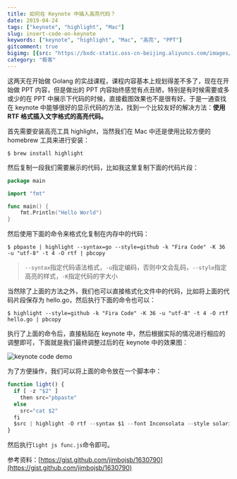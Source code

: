 ```yaml
---
title: 如何在 Keynote 中插入高亮代码？
date: 2019-04-24
tags: ["keynote", "highlight", "Mac"]
slug: insert-code-on-keynote
keywords: ["keynote", "highlight", "Mac", "高亮", "PPT"]
gitcomment: true
bigimg: [{src: "https://bxdc-static.oss-cn-beijing.aliyuncs.com/images/jws2z.jpeg", desc: "San Francisco covered by fog"}]
category: "极客"
---
```


这两天在开始做 Golang 的实战课程，课程内容基本上规划得差不多了，现在在开始做 PPT 内容，但是做出的 PPT 内容始终感觉有点丑陋，特别是有时候需要或多或少的在 PPT 中展示下代码的时候，直接截图效果也不是很有好。于是一通查找在 keynote 中能够很好的显示代码的方法，找到一个比较友好的解决方法：**使用 RTF 格式插入文字格式的高亮代码。**

<!--more-->

首先需要安装高亮工具 highlight，当然我们在 Mac 中还是使用比较方便的 homebrew 工具来进行安装：
```shell
$ brew install highlight
```

然后复制一段我们需要展示的代码，比如我这里复制下面的代码片段：
```go
package main

import "fmt"

func main() {
	fmt.Println("Hello World")
}
```

然后使用下面的命令来格式化复制在内存中的代码：
```shell
$ pbpaste | highlight --syntax=go --style=github -k "Fira Code" -K 36 -u "utf-8" -t 4 -O rtf | pbcopy
```

> `--syntax`指定代码语法格式，`-u`指定编码，否则中文会乱码，`--style`指定高亮的样式，`-K`指定代码的字大小


当然除了上面的方法之外，我们也可以直接格式化文件中的代码，比如将上面的代码片段保存为 hello.go，然后执行下面的命令也可以：
```shell
$ highlight --style=github -k "Fira Code" -K 36 -u "utf-8" -t 4 -O rtf hello.go | pbcopy
```

执行了上面的命令后，直接粘贴在 keynote 中，然后根据实际的情况进行相应的调整即可，下面就是我们最终调整过后的在 keynote 中的效果图：

![keynote code demo](https://bxdc-static.oss-cn-beijing.aliyuncs.com/images/2f29u.jpeg)

为了方便操作，我们可以将上面的命令放在一个脚本中：
```js
function light() {
  if [ -z "$2" ]
    then src="pbpaste"
  else
    src="cat $2"
  fi
  $src | highlight -O rtf --syntax $1 --font Inconsolata --style solarized-dark --font-size 24 | pbcopy
}
```

然后执行`light js func.js`命令即可。

参考资料：[https://gist.github.com/jimbojsb/1630790](https://gist.github.com/jimbojsb/1630790)


<!--adsense-self-->
